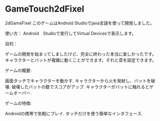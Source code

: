 # GameTouch2dFixel
 2dGameFixel
このゲームはAndroid Studioでjava言語を使って開発しました。

使い方：
 Android　Studioで実行してVirtual Devicesで表示します。
 
目的：

ゲームの開発を始まってしましたけど、完全に終わった本当に楽しかったです。
キャラクターとバットが複雑に動くことができます。それと音を設定できます。


ゲームの概要:

画面タッチでキャラクターを動かす.
キャラクターから火を発射し、バットを破壊.
破壊したバットの数でスコアがアップ.
キャラクターがバットに触れるとゲームオーバー.

ゲームの特徴:

Androidの携帯で気軽にプレイ.
タッチだけを使う簡単なインタフェース.



